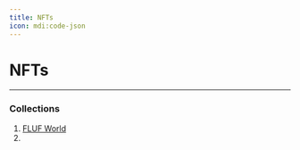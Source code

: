 ```yaml
---
title: NFTs
icon: mdi:code-json
---
```


# NFTs

---

### Collections
1. [FLUF World](https://opensea.io/collection/fluf)
2. 
